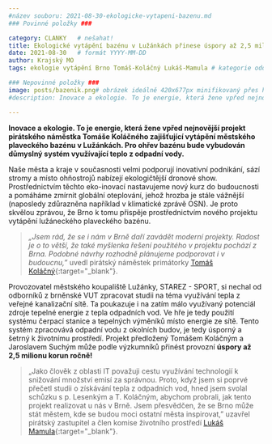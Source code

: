 ```yaml
---
#název souboru: 2021-08-30-ekologicke-vytapeni-bazenu.md
### Povinné položky ###

category: CLANKY   # nešahat!
title: Ekologické vytápění bazénu v Lužánkách přinese úspory až 2,5 milionu ročně!
date: 2021-08-30   # formát YYYY-MM-DD
author: Krajský MO
tags: ekologie vytápění Brno Tomáš-Koláčný Lukáš-Mamula # kategorie odděleny mezerami, např. volby zemědělství životní-prostředí piráti (viz https://jihomoravsky.pirati.cz/tags/)

### Nepovinné položky ###
image: posts/bazenik.png# obrázek ideálně 420x677px minifikovaný přes https://tinypng.com/
#description: Inovace a ekologie. To je energie, která žene vpřed nejnovější projekt pirátského náměstka Tomáše Koláčného zajišťující vytápění městského plaveckého bazénu v Lužánkách. Pro ohřev bazénu bude vybudován důmyslný systém využívající teplo z odpadní vody. 

---
```

**Inovace a ekologie. To je energie, která žene vpřed nejnovější projekt pirátského náměstka Tomáše Koláčného zajišťující vytápění městského plaveckého bazénu v Lužánkách. Pro ohřev bazénu bude vybudován důmyslný systém využívající teplo z odpadní vody.** 

Naše města a kraje v současnosti velmi podporují inovativní podnikání, sází stromy a místo ohňostrojů nabízejí ekologičtější dronové show. Prostřednictvím těchto eko-inovací nastavujeme nový kurz do budoucnosti a pomáháme zmírnit globální oteplování, jehož hrozba je stále vážnější (naposledy zdůrazněna například v klimatické zprávě OSN). Je proto skvělou zprávou, že Brno k tomu přispěje prostřednictvím nového projektu vytápění lužáneckého plaveckého bazénu. 

>*„Jsem rád, že se i nám v Brně daří zavádět moderní projekty. Radost je o to větší, že také myšlenka řešení použitého v projektu pochází z Brna. Podobné návrhy rozhodně plánujeme podporovat i v budoucnu,”* uvedl pirátský náměstek primátorky [Tomáš Koláčný](https://jihomoravsky.pirati.cz/lide/tomas-kolacny/){:target="_blank"}.
>

Provozovatel městského koupaliště Lužánky, STAREZ - SPORT, si nechal od odborníků z brněnské VUT zpracovat studii na téma využívání tepla z veřejné kanalizační sítě. Ta poukazuje i na zatím málo využívaný potenciál zdroje tepelné energie z tepla odpadních vod. Ve hře je tedy použití systému čerpací stanice a tepelných výměníků místo energie ze sítě. Tento systém zpracovává odpadní vodu z okolních budov, je tedy úsporný a šetrný k životnímu prostředí. Projekt předložený Tomášem Koláčným a Jaroslavem Suchým může podle výzkumníků přinést provozní **úspory až 2,5 milionu korun ročně!**

>„Jako člověk z oblasti IT považuji cestu využívání technologií k snižování množství emisí za správnou. Proto, když jsem si poprvé přečetl studii o získávání tepla z odpadních vod, hned jsem svolal schůzku s p. Lesenkým a T. Koláčným, abychom probrali, jak tento projekt realizovat u nás v Brně. Jsem přesvědčen, že se Brno může stát městem, kde se budou moci  ostatní města inspirovat,” uzavřel pirátský zastupitel a člen komise životního prostředí [Lukáš Mamula](https://jihomoravsky.pirati.cz/lide/lukas-mamula/){:target="_blank"}.
>

